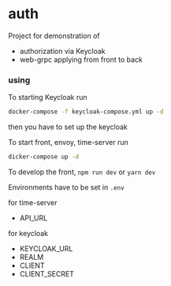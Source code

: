 # auth

Project for demonstration of
- authorization via Keycloak
- web-grpc applying from front to back

### using

To starting Keycloak run

```bash
docker-compose -f keycloak-compose.yml up -d
```
then you have to set up the keycloak

To start front, envoy, time-server run

```bash
dicker-compose up -d 
```

To develop the front, `npm run dev` or `yarn dev`

Environments have to be set in `.env`

for time-server

- API_URL

for keycloak
- KEYCLOAK_URL
- REALM
- CLIENT
- CLIENT_SECRET
